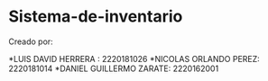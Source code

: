 # Sistema-de-inventario

Creado por:

*LUIS DAVID HERRERA : 2220181026
*NICOLAS ORLANDO PEREZ: 2220181014
*DANIEL GUILLERMO ZARATE: 2220162001
